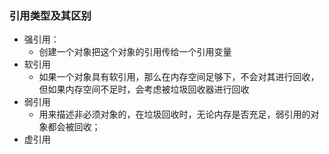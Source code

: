 ### 引用类型及其区别

- 强引用：
  - 创建一个对象把这个对象的引用传给一个引用变量
- 软引用
  - 如果一个对象具有软引用，那么在内存空间足够下，不会对其进行回收，但如果内存空间不足时，会考虑被垃圾回收器进行回收
- 弱引用
  - 用来描述非必须对象的，在垃圾回收时，无论内存是否充足，弱引用的对象都会被回收；
- 虚引用